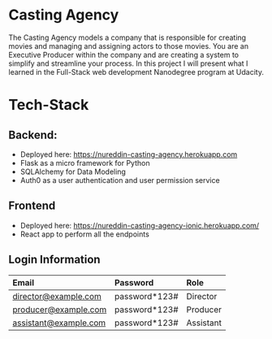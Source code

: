 # Casting Agency
The Casting Agency models a company that is responsible for creating movies and managing and assigning actors to those movies. You are an Executive Producer within the company and are creating a system to simplify and streamline your process.
In this project I will present what I learned in the Full-Stack web development Nanodegree program at Udacity.

# Tech-Stack
## Backend:
  - Deployed here: https://nureddin-casting-agency.herokuapp.com
  - Flask as a micro framework for Python
  - SQLAlchemy for Data Modeling
  - Auth0 as a user authentication and user permission service

## Frontend
  - Deployed here: https://nureddin-casting-agency-ionic.herokuapp.com/
  - React app to perform all the endpoints


## Login Information

| Email                 | Password      | Role      |
| :---------------------| :-------------| :---------|
| director@example.com  | password*123# | Director  |
| producer@example.com  | password*123# | Producer  |
| assistant@example.com | password*123# | Assistant |

